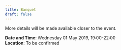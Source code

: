 ```yaml
---
title: Banquet
draft: false
---
```


More details will be made available closer to the event.

**Date and Time**: Wednesday 01 May 2019, 19:00-22:00 \
**Location**: To be confirmed
